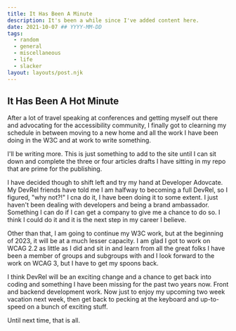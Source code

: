 ```yaml
---
title: It Has Been A Minute
description: It's been a while since I've added content here.
date: 2021-10-07 ## YYYY-MM-DD
tags:
  - random
  - general
  - miscellaneous
  - life
  - slacker
layout: layouts/post.njk
---
```


## It Has Been A Hot Minute

After a lot of travel speaking at conferences and getting myself out there and advocating for the accessibility community, I finally got to clearning my schedule in between moving to a new home and all the work I have been doing in the W3C and at work to write something.

I'll be writing more. This is just something to add to the site until I can sit down and complete the three or four articles drafts I have sitting in my repo that are prime for the publishing.

I have decided though to shift left and try my hand at Developer Adovcate. My DevRel friends have told me I am halfway to becoming a full DevRel, so I figured, &quot;why not?!&quot; I cna do it, I have been doing it to some extent. I just haven't been dealing with developers and being a brand ambassador. Something I can do if I can get a company to give me a chance to do so. I think I could do it and it is the next step in my career I believe.

Other than that, I am going to continue my W3C work, but at the beginning of 2023, it will be at a much lesser capacity. I am glad I got to work on WCAG 2.2 as little as I did and sit in and learn from all the great folks I have been a member of groups and subgroups with and I look forward to the work on WCAG 3, but I have to get my spoons back.

I think DevRel will be an exciting change and a chance to get back into coding and something I have been missing for the past two years now. Front and backend development work. Now just to enjoy my upcoming two week vacation next week, then get back to pecking at the keyboard and up-to-speed on a bunch of exciting stuff.

Until next time, that is all.
